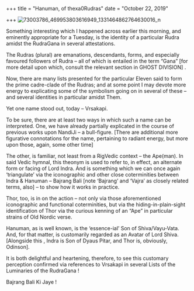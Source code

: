 +++
title = "Hanuman, of thexa0Rudras"
date = "October 22, 2019"

+++
![73003786_469953803616949_1331464862764630016_n](https://aryaakasha.files.wordpress.com/2019/10/73003786_469953803616949_1331464862764630016_n.jpg?w=676)

Something interesting which I happened across earlier this morning, and
eminently appropriate for a Tuesday, is the identity of a particular
Rudra amidst the RudraGana in several attestations.

The Rudras (plural) are emanations, descendants, forms, and especially
favoured followers of Rudra – all of which is entailed in the term
“Gana” \[for more detail upon which, consult the relevant section in
GHOST DIVISION\] .

Now, there are many lists presented for the particular Eleven said to
form the prime cadre-clade of the Rudras; and at some point I may devote
more energy to explicating some of the symbolism going on in several of
these – and several identities in particular amidst Them.

Yet one name stood out, today – Vrsakapi.

To be sure, there are at least two ways in which such a name can be
interpreted. One, we have already partially explicated in the course of
previous works upon NandiJi – a bull-figure. \[There are additional more
figurative connotations for the name, pertaining to radiant energy, but
more upon those, again, some other time\]

The other, is familiar, not least from a RigVedic context – the
Ape(man). In said Vedic hymnal, this theonym is used to refer to, in
effect, an alternate form or facing of Lord Indra. And is something
which we can once again ‘triangulate’ via the iconographic and other
close coterminities between Indra & Hanuman – Bajrang Bali \[note
‘Bajrang’ and ‘Vajra’ as closely related terms, also\] – to show how it
works in practice.

Thor, too, is in on the action – not only via those aforementioned
iconographic and functional coterminities, but via the
hiding-in-plain-sight identification of Thor via the curious kenning of
an “Ape” in particular strains of Old Nordic verse.

Hanuman, as is well known, is the ‘essence-ial’ Son of Shiva/Vayu-Vata.
And, for that matter, is customarily regarded as an Avatar of Lord
Shiva. \[Alongside this , Indra is Son of Dyaus Pitar, and Thor is,
obviously, Odinson\].

It is both delightful and heartening, therefore, to see this customary
perception confirmed via references to Vrsakapi in several Lists of the
Luminaries of the RudraGana !

Bajrang Bali Ki Jaye !
